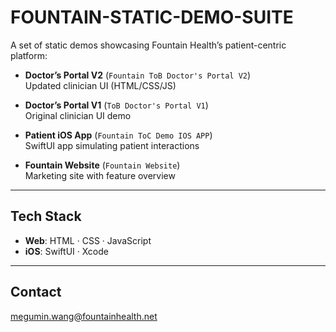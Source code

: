 # FOUNTAIN-STATIC-DEMO-SUITE

A set of static demos showcasing Fountain Health’s patient-centric platform:

- **Doctor’s Portal V2** (`Fountain ToB Doctor's Portal V2`)  
  Updated clinician UI (HTML/CSS/JS)

- **Doctor’s Portal V1** (`ToB Doctor's Portal V1`)  
  Original clinician UI demo

- **Patient iOS App** (`Fountain ToC Demo IOS APP`)  
  SwiftUI app simulating patient interactions

- **Fountain Website** (`Fountain Website`)  
  Marketing site with feature overview

---

## Tech Stack

- **Web**: HTML · CSS · JavaScript  
- **iOS**: SwiftUI · Xcode  

---

## Contact

megumin.wang@fountainhealth.net
